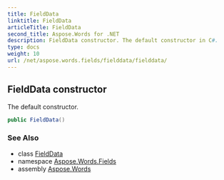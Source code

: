 ```yaml
---
title: FieldData
linktitle: FieldData
articleTitle: FieldData
second_title: Aspose.Words for .NET
description: FieldData constructor. The default constructor in C#.
type: docs
weight: 10
url: /net/aspose.words.fields/fielddata/fielddata/
---
```

## FieldData constructor

The default constructor.

```csharp
public FieldData()
```

### See Also

* class [FieldData](../)
* namespace [Aspose.Words.Fields](../../fielddata/)
* assembly [Aspose.Words](../../../)
